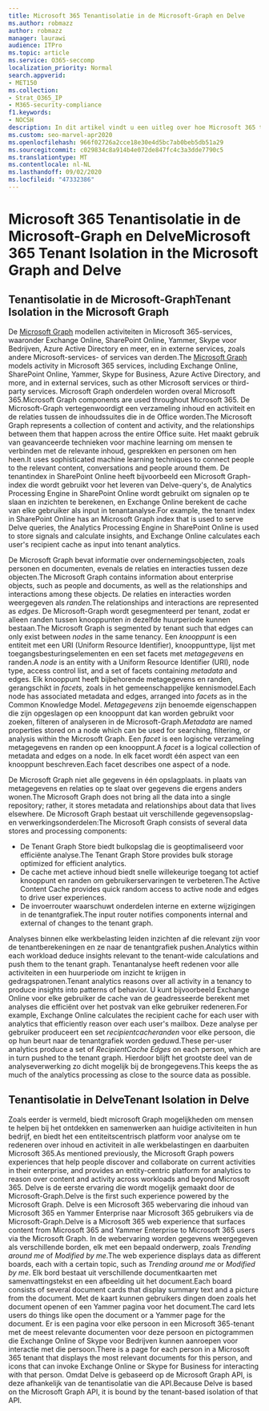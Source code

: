 ```yaml
---
title: Microsoft 365 Tenantisolatie in de Microsoft-Graph en Delve
ms.author: robmazz
author: robmazz
manager: laurawi
audience: ITPro
ms.topic: article
ms.service: O365-seccomp
localization_priority: Normal
search.appverid:
- MET150
ms.collection:
- Strat_O365_IP
- M365-security-compliance
f1.keywords:
- NOCSH
description: In dit artikel vindt u een uitleg over hoe Microsoft 365 tenantisolatie werkt in de Office Graph en in Delve.
ms.custom: seo-marvel-apr2020
ms.openlocfilehash: 966f02726a2cce18e30e4d5bc7ab0beb5db51a29
ms.sourcegitcommit: c029834c8a914b4e072de847fc4c3a3dde7790c5
ms.translationtype: MT
ms.contentlocale: nl-NL
ms.lasthandoff: 09/02/2020
ms.locfileid: "47332386"
---
```

# <a name="microsoft-365-tenant-isolation-in-the-microsoft-graph-and-delve"></a><span data-ttu-id="72a5e-103">Microsoft 365 Tenantisolatie in de Microsoft-Graph en Delve</span><span class="sxs-lookup"><span data-stu-id="72a5e-103">Microsoft 365 Tenant Isolation in the Microsoft Graph and Delve</span></span>

## <a name="tenant-isolation-in-the-microsoft-graph"></a><span data-ttu-id="72a5e-104">Tenantisolatie in de Microsoft-Graph</span><span class="sxs-lookup"><span data-stu-id="72a5e-104">Tenant Isolation in the Microsoft Graph</span></span>

<span data-ttu-id="72a5e-105">De [Microsoft Graph](https://developer.microsoft.com/graph) modellen activiteiten in Microsoft 365-services, waaronder Exchange Online, SharePoint Online, Yammer, Skype voor Bedrijven, Azure Active Directory en meer, en in externe services, zoals andere Microsoft-services- of services van derden.</span><span class="sxs-lookup"><span data-stu-id="72a5e-105">The [Microsoft Graph](https://developer.microsoft.com/graph) models activity in Microsoft 365 services, including Exchange Online, SharePoint Online, Yammer, Skype for Business, Azure Active Directory, and more, and in external services, such as other Microsoft services or third-party services.</span></span> <span data-ttu-id="72a5e-106">Microsoft Graph onderdelen worden overal Microsoft 365.</span><span class="sxs-lookup"><span data-stu-id="72a5e-106">Microsoft Graph components are used throughout Microsoft 365.</span></span> <span data-ttu-id="72a5e-107">De Microsoft-Graph vertegenwoordigt een verzameling inhoud en activiteit en de relaties tussen de inhoudssuites die in de Office worden.</span><span class="sxs-lookup"><span data-stu-id="72a5e-107">The Microsoft Graph represents a collection of content and activity, and the relationships between them that happen across the entire Office suite.</span></span> <span data-ttu-id="72a5e-108">Het maakt gebruik van geavanceerde technieken voor machine learning om mensen te verbinden met de relevante inhoud, gesprekken en personen om hen heen.</span><span class="sxs-lookup"><span data-stu-id="72a5e-108">It uses sophisticated machine learning techniques to connect people to the relevant content, conversations and people around them.</span></span> <span data-ttu-id="72a5e-109">De tenantindex in SharePoint Online heeft bijvoorbeeld een Microsoft Graph-index die wordt gebruikt voor het leveren van Delve-query's, de Analytics Processing Engine in SharePoint Online wordt gebruikt om signalen op te slaan en inzichten te berekenen, en Exchange Online berekent de cache van elke gebruiker als input in tenantanalyse.</span><span class="sxs-lookup"><span data-stu-id="72a5e-109">For example, the tenant index in SharePoint Online has an Microsoft Graph index that is used to serve Delve queries, the Analytics Processing Engine in SharePoint Online is used to store signals and calculate insights, and Exchange Online calculates each user's recipient cache as input into tenant analytics.</span></span>

<span data-ttu-id="72a5e-110">De Microsoft Graph bevat informatie over ondernemingsobjecten, zoals personen en documenten, evenals de relaties en interacties tussen deze objecten.</span><span class="sxs-lookup"><span data-stu-id="72a5e-110">The Microsoft Graph contains information about enterprise objects, such as people and documents, as well as the relationships and interactions among these objects.</span></span> <span data-ttu-id="72a5e-111">De relaties en interacties worden weergegeven als *randen.*</span><span class="sxs-lookup"><span data-stu-id="72a5e-111">The relationships and interactions are represented as *edges*.</span></span> <span data-ttu-id="72a5e-112">De Microsoft-Graph wordt gesegmenteerd per tenant, zodat er alleen randen tussen knooppunten *in* dezelfde huurperiode kunnen bestaan.</span><span class="sxs-lookup"><span data-stu-id="72a5e-112">The Microsoft Graph is segmented by tenant such that edges can only exist between *nodes* in the same tenancy.</span></span> <span data-ttu-id="72a5e-113">Een *knooppunt* is een entiteit met een URI (Uniform Resource Identifier), knooppunttype, lijst met toegangsbesturingselementen en een set facets met *metagegevens* en randen.</span><span class="sxs-lookup"><span data-stu-id="72a5e-113">A *node* is an entity with a Uniform Resource Identifier (URI), node type, access control list, and a set of facets containing *metadata* and edges.</span></span> <span data-ttu-id="72a5e-114">Elk knooppunt heeft bijbehorende metagegevens en randen, gerangschikt in *facets,* zoals in het gemeenschappelijke kennismodel.</span><span class="sxs-lookup"><span data-stu-id="72a5e-114">Each node has associated metadata and edges, arranged into *facets* as in the Common Knowledge Model.</span></span> <span data-ttu-id="72a5e-115">*Metagegevens* zijn benoemde eigenschappen die zijn opgeslagen op een knooppunt dat kan worden gebruikt voor zoeken, filteren of analyseren in de Microsoft-Graph.</span><span class="sxs-lookup"><span data-stu-id="72a5e-115">*Metadata* are named properties stored on a node which can be used for searching, filtering, or analysis within the Microsoft Graph.</span></span> <span data-ttu-id="72a5e-116">Een *facet* is een logische verzameling metagegevens en randen op een knooppunt.</span><span class="sxs-lookup"><span data-stu-id="72a5e-116">A *facet* is a logical collection of metadata and edges on a node.</span></span> <span data-ttu-id="72a5e-117">In elk facet wordt één aspect van een knooppunt beschreven.</span><span class="sxs-lookup"><span data-stu-id="72a5e-117">Each facet describes one aspect of a node.</span></span> 

<span data-ttu-id="72a5e-118">De Microsoft Graph niet alle gegevens in één opslagplaats. in plaats van metagegevens en relaties op te slaat over gegevens die ergens anders wonen.</span><span class="sxs-lookup"><span data-stu-id="72a5e-118">The Microsoft Graph does not bring all the data into a single repository; rather, it stores metadata and relationships about data that lives elsewhere.</span></span> <span data-ttu-id="72a5e-119">De Microsoft Graph bestaat uit verschillende gegevensopslag- en verwerkingsonderdelen:</span><span class="sxs-lookup"><span data-stu-id="72a5e-119">The Microsoft Graph consists of several data stores and processing components:</span></span>

- <span data-ttu-id="72a5e-120">De Tenant Graph Store biedt bulkopslag die is geoptimaliseerd voor efficiënte analyse.</span><span class="sxs-lookup"><span data-stu-id="72a5e-120">The Tenant Graph Store provides bulk storage optimized for efficient analytics.</span></span>
- <span data-ttu-id="72a5e-121">De cache met actieve inhoud biedt snelle willekeurige toegang tot actief knooppunt en randen om gebruikerservaringen te verbeteren.</span><span class="sxs-lookup"><span data-stu-id="72a5e-121">The Active Content Cache provides quick random access to active node and edges to drive user experiences.</span></span>
- <span data-ttu-id="72a5e-122">De invoerrouter waarschuwt onderdelen interne en externe wijzigingen in de tenantgrafiek.</span><span class="sxs-lookup"><span data-stu-id="72a5e-122">The input router notifies components internal and external of changes to the tenant graph.</span></span>

<span data-ttu-id="72a5e-123">Analyses binnen elke werkbelasting leiden inzichten af die relevant zijn voor de tenantberekeningen en ze naar de tenantgrafiek pushen.</span><span class="sxs-lookup"><span data-stu-id="72a5e-123">Analytics within each workload deduce insights relevant to the tenant-wide calculations and push them to the tenant graph.</span></span> <span data-ttu-id="72a5e-124">Tenantanalyse heeft redenen voor alle activiteiten in een huurperiode om inzicht te krijgen in gedragspatronen.</span><span class="sxs-lookup"><span data-stu-id="72a5e-124">Tenant analytics reasons over all activity in a tenancy to produce insights into patterns of behavior.</span></span> <span data-ttu-id="72a5e-125">U kunt bijvoorbeeld Exchange Online voor elke gebruiker de cache van de geadresseerde berekent met analyses die efficiënt over het postvak van elke gebruiker redeneren.</span><span class="sxs-lookup"><span data-stu-id="72a5e-125">For example, Exchange Online calculates the recipient cache for each user with analytics that efficiently reason over each user's mailbox.</span></span> <span data-ttu-id="72a5e-126">Deze analyse per gebruiker produceert een set *recipientcacheranden* voor elke persoon, die op hun beurt naar de tenantgrafiek worden geduwd.</span><span class="sxs-lookup"><span data-stu-id="72a5e-126">These per-user analytics produce a set of *RecipientCache Edges* on each person, which are in turn pushed to the tenant graph.</span></span> <span data-ttu-id="72a5e-127">Hierdoor blijft het grootste deel van de analyseverwerking zo dicht mogelijk bij de brongegevens.</span><span class="sxs-lookup"><span data-stu-id="72a5e-127">This keeps the as much of the analytics processing as close to the source data as possible.</span></span>

## <a name="tenant-isolation-in-delve"></a><span data-ttu-id="72a5e-128">Tenantisolatie in Delve</span><span class="sxs-lookup"><span data-stu-id="72a5e-128">Tenant Isolation in Delve</span></span>

<span data-ttu-id="72a5e-129">Zoals eerder is vermeld, biedt microsoft Graph mogelijkheden om mensen te helpen bij het ontdekken en samenwerken aan huidige activiteiten in hun bedrijf, en biedt het een entiteitscentrisch platform voor analyse om te redeneren over inhoud en activiteit in alle werkbelastingen en daarbuiten Microsoft 365.</span><span class="sxs-lookup"><span data-stu-id="72a5e-129">As mentioned previously, the Microsoft Graph powers experiences that help people discover and collaborate on current activities in their enterprise, and provides an entity-centric platform for analytics to reason over content and activity across workloads and beyond Microsoft 365.</span></span> <span data-ttu-id="72a5e-130">Delve is de eerste ervaring die wordt mogelijk gemaakt door de Microsoft-Graph.</span><span class="sxs-lookup"><span data-stu-id="72a5e-130">Delve is the first such experience powered by the Microsoft Graph.</span></span>
<span data-ttu-id="72a5e-131">Delve is een Microsoft 365 webervaring die inhoud van Microsoft 365 en Yammer Enterprise naar Microsoft 365 gebruikers via de Microsoft-Graph.</span><span class="sxs-lookup"><span data-stu-id="72a5e-131">Delve is a Microsoft 365 web experience that surfaces content from Microsoft 365 and Yammer Enterprise to Microsoft 365 users via the Microsoft Graph.</span></span> <span data-ttu-id="72a5e-132">In de webervaring worden gegevens weergegeven als verschillende borden, elk met een bepaald onderwerp, zoals *Trending around me* of *Modified by me*.</span><span class="sxs-lookup"><span data-stu-id="72a5e-132">The web experience displays data as different boards, each with a certain topic, such as *Trending around me* or *Modified by me*.</span></span> <span data-ttu-id="72a5e-133">Elk bord bestaat uit verschillende documentkaarten met samenvattingstekst en een afbeelding uit het document.</span><span class="sxs-lookup"><span data-stu-id="72a5e-133">Each board consists of several document cards that display summary text and a picture from the document.</span></span> <span data-ttu-id="72a5e-134">Met de kaart kunnen gebruikers dingen doen zoals het document openen of een Yammer pagina voor het document.</span><span class="sxs-lookup"><span data-stu-id="72a5e-134">The card lets users do things like open the document or a Yammer page for the document.</span></span> <span data-ttu-id="72a5e-135">Er is een pagina voor elke persoon in een Microsoft 365-tenant met de meest relevante documenten voor deze persoon en pictogrammen die Exchange Online of Skype voor Bedrijven kunnen aanroepen voor interactie met die persoon.</span><span class="sxs-lookup"><span data-stu-id="72a5e-135">There is a page for each person in a Microsoft 365 tenant that displays the most relevant documents for this person, and icons that can invoke Exchange Online or Skype for Business for interacting with that person.</span></span> <span data-ttu-id="72a5e-136">Omdat Delve is gebaseerd op de Microsoft Graph API, is deze afhankelijk van de tenantisolatie van die API.</span><span class="sxs-lookup"><span data-stu-id="72a5e-136">Because Delve is based on the Microsoft Graph API, it is bound by the tenant-based isolation of that API.</span></span>